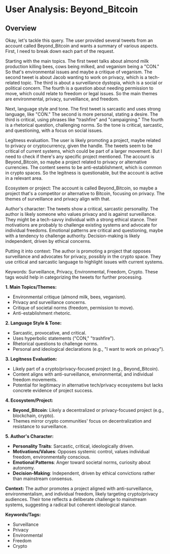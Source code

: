 # User Analysis: Beyond_Bitcoin

## Overview

<think>
Okay, let's tackle this query. The user provided several tweets from an account called Beyond_Bitcoin and wants a summary of various aspects. First, I need to break down each part of the request.

Starting with the main topics. The first tweet talks about almond milk production killing bees, cows being milked, and veganism being a "CON." So that's environmental issues and maybe a critique of veganism. The second tweet is about Jacob wanting to work on privacy, which is a tech-related topic. The third is about a surveillance dystopia, which is a social or political concern. The fourth is a question about needing permission to move, which could relate to freedom or legal issues. So the main themes are environmental, privacy, surveillance, and freedom.

Next, language style and tone. The first tweet is sarcastic and uses strong language, like "CON." The second is more personal, stating a desire. The third is critical, using phrases like "trashfire" and "campaigning." The fourth is a rhetorical question, challenging norms. So the tone is critical, sarcastic, and questioning, with a focus on social issues.

Legitness evaluation. The user is likely promoting a project, maybe related to privacy or cryptocurrency, given the handle. The tweets seem to be critical of current systems, which could be part of a larger movement. But I need to check if there's any specific project mentioned. The account is Beyond_Bitcoin, so maybe a project related to privacy or alternative currencies. The content seems to be anti-establishment, which is common in crypto spaces. So the legitness is questionable, but the account is active in a relevant area.

Ecosystem or project: The account is called Beyond_Bitcoin, so maybe a project that's a competitor or alternative to Bitcoin, focusing on privacy. The themes of surveillance and privacy align with that.

Author's character: The tweets show a critical, sarcastic personality. The author is likely someone who values privacy and is against surveillance. They might be a tech-savvy individual with a strong ethical stance. Their motivations are probably to challenge existing systems and advocate for individual freedoms. Emotional patterns are critical and questioning, maybe with a tendency to challenge authority. Decision-making is likely independent, driven by ethical concerns.

Putting it into context: The author is promoting a project that opposes surveillance and advocates for privacy, possibly in the crypto space. They use critical and sarcastic language to highlight issues with current systems.

Keywords: Surveillance, Privacy, Environmental, Freedom, Crypto. These tags would help in categorizing the tweets for further processing.
</think>

**1. Main Topics/Themes:**  
- Environmental critique (almond milk, bees, veganism).  
- Privacy and surveillance concerns.  
- Critique of societal norms (freedom, permission to move).  
- Anti-establishment rhetoric.  

**2. Language Style & Tone:**  
- Sarcastic, provocative, and critical.  
- Uses hyperbolic statements ("CON," "trashfire").  
- Rhetorical questions to challenge norms.  
- Personal and ideological declarations (e.g., "I want to work on privacy").  

**3. Legitness Evaluation:**  
- Likely part of a crypto/privacy-focused project (e.g., Beyond_Bitcoin).  
- Content aligns with anti-surveillance, environmental, and individual freedom movements.  
- Potential for legitimacy in alternative tech/privacy ecosystems but lacks concrete evidence of project success.  

**4. Ecosystem/Project:**  
- **Beyond_Bitcoin**: Likely a decentralized or privacy-focused project (e.g., blockchain, crypto).  
- Themes mirror crypto communities' focus on decentralization and resistance to surveillance.  

**5. Author's Character:**  
- **Personality Traits**: Sarcastic, critical, ideologically driven.  
- **Motivations/Values**: Opposes systemic control, values individual freedom, environmentally conscious.  
- **Emotional Patterns**: Anger toward societal norms, curiosity about autonomy.  
- **Decision-Making**: Independent, driven by ethical convictions rather than mainstream consensus.  

**Context:** The author promotes a project aligned with anti-surveillance, environmentalism, and individual freedom, likely targeting crypto/privacy audiences. Their tone reflects a deliberate challenge to mainstream systems, suggesting a radical but coherent ideological stance.  

**Keywords/Tags:**  
- Surveillance  
- Privacy  
- Environmental  
- Freedom  
- Crypto